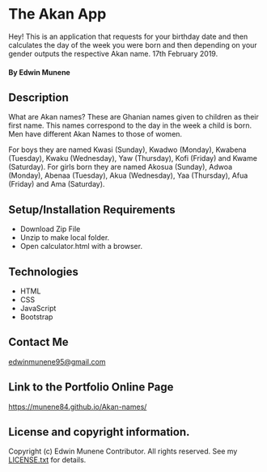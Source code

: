 # The Akan App
Hey! This is an application that requests for your birthday date and then calculates the day of the week you were born and then depending on your gender outputs the respective Akan name. 17th February 2019.
#### By Edwin Munene
## Description
What are Akan names? 
  These are Ghanian names given to children as their first name. This names correspond to the day in the week a child is born. Men have different Akan Names to those of women.
  
  For boys they are named Kwasi (Sunday), Kwadwo (Monday), Kwabena (Tuesday), Kwaku (Wednesday), Yaw (Thursday), Kofi (Friday) and Kwame (Saturday).
  For girls born they are named Akosua (Sunday), Adwoa (Monday), Abenaa (Tuesday), Akua (Wednesday), Yaa (Thursday), Afua (Friday) and Ama (Saturday).

## Setup/Installation Requirements
* Download Zip File
* Unzip to make local folder.
* Open calculator.html with a browser.
## Technologies
* HTML
* CSS
* JavaScript
* Bootstrap
## Contact Me
edwinmunene95@gmail.com
## Link to the Portfolio Online Page
https://munene84.github.io/Akan-names/
## License and copyright information.
Copyright (c) Edwin Munene Contributor. All rights reserved. See my [LICENSE.txt](https://https://munene84.github.io/Akan-names//blob/master/LICENSE.txt) for details.
